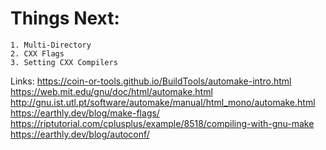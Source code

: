 # Things Next: 
    1. Multi-Directory 
    2. CXX Flags
    3. Setting CXX Compilers 

Links: 
https://coin-or-tools.github.io/BuildTools/automake-intro.html
https://web.mit.edu/gnu/doc/html/automake.html
http://gnu.ist.utl.pt/software/automake/manual/html_mono/automake.html
https://earthly.dev/blog/make-flags/
https://riptutorial.com/cplusplus/example/8518/compiling-with-gnu-make
https://earthly.dev/blog/autoconf/